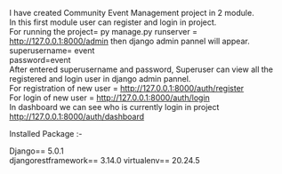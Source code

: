 I have created Community Event Management project in 2 module.                                                                                        
In this first module  user can register and login in project.                                                                                         
For running the project= py manage.py runserver =  http://127.0.0.1:8000/admin then django admin pannel will appear.                                  
superusername= event                                                                                                                                 
password=event    
After entered superusername and password, Superuser can view all the registered and login user in django admin pannel.                                                                                                                                      
For registration of new user =  http://127.0.0.1:8000/auth/register                                                                                  
For login of new user =  http://127.0.0.1:8000/auth/login                                                                                                  
In dashboard we can see who is currently login in project http://127.0.0.1:8000/auth/dashboard                                                                         

                                                                                                                                                  
Installed Package :-

Django== 5.0.1                                                                                                                                                
djangorestframework== 3.14.0                                                                                                                                                                                                                                                                                                                                                                                                              virtualenv== 20.24.5

